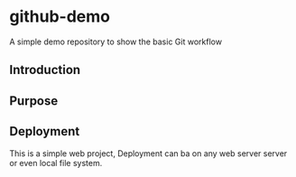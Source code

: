 # github-demo
A simple demo repository to show the basic Git workflow

## Introduction

## Purpose

## Deployment

This is a simple web project, Deployment can ba on any web server server or even local file system.
